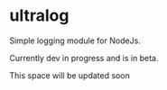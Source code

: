 # ultralog
Simple logging module for NodeJs.

Currently dev in progress and is in beta.

This space will be updated soon
